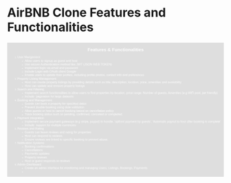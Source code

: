 # AirBNB Clone Features and Functionalities

![AirBNB Clone Features and Functionalities](./Airbnb_Clone_document.drawio.png)
